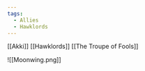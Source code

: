 ```yaml
---
tags:
  - Allies
  - Hawklords
---
```

[[Akki]]
[[Hawklords]]
[[The Troupe of Fools]]



![[Moonwing.png]]